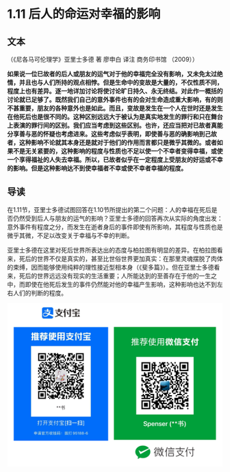 # 1.11 后人的命运对幸福的影响

## **文本**

（《尼各马可伦理学》亚里士多德 著 廖申白 译注 商务印书馆 （2009））

**如果说一位巳故者的后人或朋友的运气对于他的幸福完全没有影响，又未免太过绝情，并且也与人们所持的观点相悖。但是生命中的变故是大量的，不仅性质不同，程度上也有差异。逐一地详加讨论将使讨论旷日持久、永无终结。对此作一概括的讨论就已足够了。既然我们自己的意外事件也有的会对生命造成重大影响，有的则不甚重要，朋友的各种意外也是如此。而且，变故是发生在一个人在世时还是发生在他死后也是很不同的。这种区别远远大于被认为是真实地发生的罪行和只在舞台上表演的罪行间的区别。我们应当考虑到这些区别。也许，还应当把对已故者真能分享善与恶的怀疑也考虑进来。这些考虑似乎表明，即使善与恶的确影响到己故者，这种影响不论就其本身还是就对于他们的作用而言都只是微乎其微的。或者如果不是无关紧要的，这种影响的程度与性质也不足以使一个不幸者变得幸福，或使一个享得福祉的人失去幸福。所以，已故者似乎在一定程度上受朋友的好运或不幸的影响。但是这种影响达不到使幸福者不幸或使不幸者幸福的程度。**

## 导读

在1.11节，亚里士多德试图回答在1.10节所提出的第二个问题：人的幸福在死后是否仍然受到后人与朋友的运气的影响？亚里士多德的回答再次从实际的角度出发：意外事件有程度之分，而发生在逝者身后的事件即使有所影响，其程度与性质也是微乎其微，不足以改变关于幸福与不幸的判断。

亚里士多德在这里对死后世界所表达出的态度与柏拉图有明显的差异。在柏拉图看来，死后的世界不仅是真实的，甚至比世俗世界更加真实：在那里灵魂摆脱了肉体的束缚，因而能够使用纯粹的理性接近型相本身（《斐多篇》）。但在亚里士多德看来，死后的世界远远没有现实的生活重要；人所能达到的至善存在于他的一生之中，而即使在他死后发生的事件仍然能对他的幸福产生影响，这种影响也达不到左右人们的判断的程度。

![](../.gitbook/assets/qr.png)

